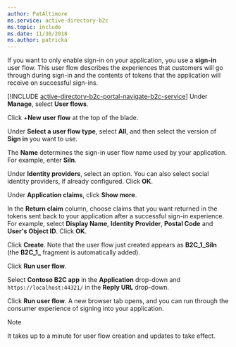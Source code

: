 ```yaml
---
author: PatAltimore
ms.service: active-directory-b2c 
ms.topic: include
ms.date: 11/30/2018
ms.author: patricka
---
```

If you want to only enable sign-in on your application, you use a **sign-in** user flow. This user flow describes the experiences that customers will go through during sign-in and the contents of tokens that the application will receive on successful sign-ins.

[!INCLUDE [active-directory-b2c-portal-navigate-b2c-service](active-directory-b2c-portal-navigate-b2c-service.md)]
Under **Manage**, select **User flows**.

Click +**New user flow** at the top of the blade.

Under **Select a user flow type**, select **All**, and then select the version of **Sign in** you want to use.

The **Name** determines the sign-in user flow name used by your application. For example, enter **SiIn**.

Under **Identity providers**, select an option. You can also select social identity providers, if already configured. Click **OK**.

Under **Application claims**, click **Show more**.

In the **Return claim** column, choose claims that you want returned in the tokens sent back to your application after a successful sign-in experience. For example, select **Display Name**, **Identity Provider**, **Postal Code**  and **User's Object ID**. Click **OK**.

Click **Create**. Note that the user flow just created appears as **B2C_1_SiIn** (the **B2C\_1\_** fragment is automatically added).

Click **Run user flow**.

Select **Contoso B2C app** in the **Application** drop-down and `https://localhost:44321/` in the **Reply URL** drop-down.

Click **Run user flow**. A new browser tab opens, and you can run through the consumer experience of signing into your application.

> [!NOTE]
> It takes up to a minute for user flow creation and updates to take effect.
>
